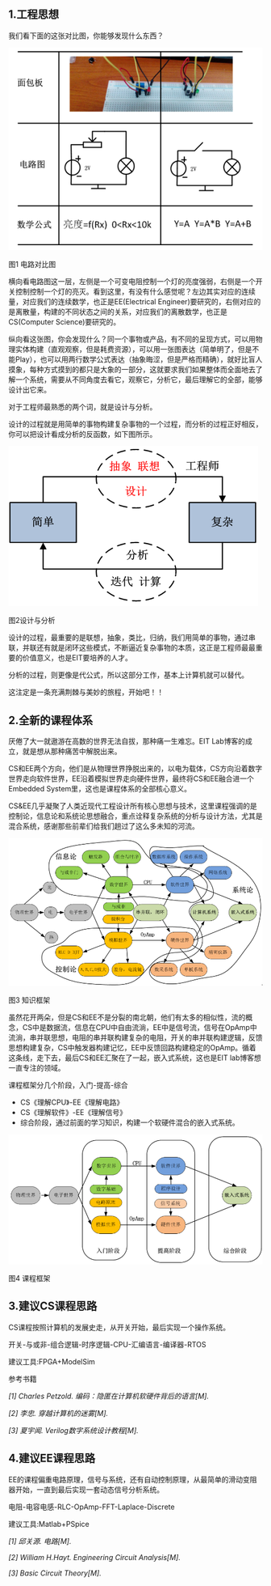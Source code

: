 ## 1.工程思想

我们看下面的这张对比图，你能够发现什么东西？

![](/assets/MathCircuit_S0_P0.png)

图1  电路对比图

横向看电路图这一层，左侧是一个可变电阻控制一个灯的亮度强弱，右侧是一个开关控制控制一个灯的亮灭。看到这里，有没有什么感觉呢？左边其实对应的连续量，对应我们的连续数学，也正是EE\(Electrical Engineer\)要研究的，右侧对应的是离散量，构建的不同状态之间的关系，对应我们的离散数学，也正是CS\(Computer Science\)要研究的。

纵向看这张图，你会发现什么？同一个事物或产品，有不同的呈现方式，可以用物理实体构建（直观观察，但是耗费资源），可以用一张图表达（简单明了，但是不能Play），也可以用两行数学公式表达（抽象晦涩，但是严格而精确），就好比盲人摸象，每种方式摸到的都只是大象的一部分，这就要求我们如果整体而全面地去了解一个系统，需要从不同角度去看它，观察它，分析它，最后理解它的全部，能够设计出它来。

对于工程师最熟悉的两个词，就是设计与分析。

设计的过程就是用简单的事物构建复杂事物的一个过程，而分析的过程正好相反，你可以把设计看成分析的反函数，如下图所示。

![](/assets/MathCircuit_S0_P1.png)

图2设计与分析

设计的过程，最重要的是联想，抽象，类比，归纳，我们用简单的事物，通过串联，并联还有就是闭环这些模式，不断逼近复杂事物的本质，这正是工程师最最重要的价值意义，也是EIT要培养的人才。

分析的过程，则更像是代公式，所以这部分工作，基本上计算机就可以替代。

这注定是一条充满荆棘与美妙的旅程，开始吧！！

## 2.全新的课程体系

厌倦了大一就遨游在高数的世界无法自拔，那种痛一生难忘。EIT Lab博客的成立，就是想从那种痛苦中解脱出来。

CS和EE两个方向，他们是从物理世界挣脱出来的，以电为载体，CS方向沿着数字世界走向软件世界，EE沿着模拟世界走向硬件世界，最终将CS和EE融合进一个Embedded System里，这也是课程体系的全部核心意义。

CS&EE几乎凝聚了人类近现代工程设计所有核心思想与技术，这里课程强调的是控制论，信息论和系统论思想融合，重点诠释复杂系统的分析与设计方法，尤其是混合系统，感谢那些前辈们给我们趟过了这么多未知的河流。

![](/assets/MathCircuit_S0_P2.png)

图3 知识框架

虽然花开两朵，但是CS和EE不是分裂的南北朝，他们有太多的相似性，流的概念，CS中是数据流，信息在CPU中自由流淌，EE中是信号流，信号在OpAmp中流淌，串并联思想，电阻的串并联构建复杂的电阻，开关的串并联构建逻辑，反馈思想构建复杂，CS中触发器构建记忆，EE中反馈回路构建稳定的OpAmp。循着这条线，走下去，最后CS和EE汇聚在了一起，嵌入式系统，这也是EIT lab博客想一直专注的领域。

课程框架分几个阶段，入门-提高-综合

* CS《理解CPU》-EE《理解电路》
* CS《理解软件》-EE《理解信号》
* 综合阶段，通过前面的学习知识，构建一个软硬件混合的嵌入式系统。

![](/assets/MathCircuit_S0_P3.png)

图4  课程框架

## 

## 3.建议CS课程思路

CS课程按照计算机的发展史走，从开关开始，最后实现一个操作系统。

开关-与或非-组合逻辑-时序逻辑-CPU-汇编语言-编译器-RTOS

建议工具:FPGA+ModelSim

参考书籍

_\[1\]  Charles Petzold. 编码：隐匿在计算机软硬件背后的语言\[M\]._

_\[2\] 李忠. 穿越计算机的迷雾\[M\]._

_\[3\] 夏宇闻. Verilog数字系统设计教程\[M\]._

## 4.建议EE课程思路

EE的课程偏重电路原理，信号与系统，还有自动控制原理，从最简单的滑动变阻器开始，一直到最后实现一套动态信号分析系统。

电阻-电容电感-RLC-OpAmp-FFT-Laplace-Discrete

建议工具:Matlab+PSpice

_\[1\]  邱关源. 电路\[M\]._

_\[2\] William H.Hayt. Engineering Circuit Analysis\[M\]._

_\[3\] Basic Circuit Theory\[M\]._

### 



